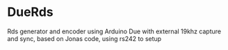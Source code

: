 # DueRds
Rds generator and encoder using Arduino Due with external 19khz capture and sync, based on Jonas code, using rs242 to setup
